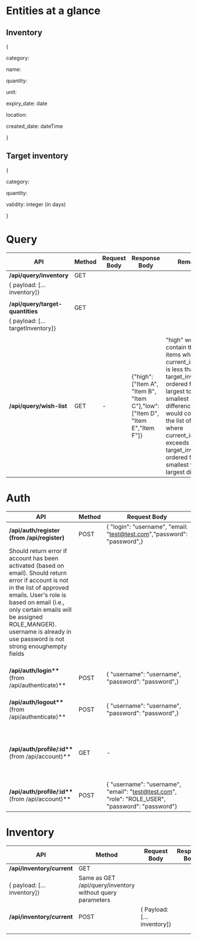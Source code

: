 # Entities at a glance

## Inventory

{

category:

name:

quantity:

unit:

expiry_date: date

location:

created_date: dateTime

}

## Target inventory

{

category:

quantity:

validity: integer (in days)

}

# Query

| **API**                          | **Method** | **Request Body** | **Response Body**                                                             | **Remarks**                                                                                                                                                                                                                                                                   |
| -------------------------------- | ---------- | ---------------- | ----------------------------------------------------------------------------- | ----------------------------------------------------------------------------------------------------------------------------------------------------------------------------------------------------------------------------------------------------------------------------- |
| **/api/query/inventory**         | GET        |
| { payload: […inventory]}         |
|  |
| **/api/query/target-quantities** | GET        |
| { payload: […targetInventory]}   |
|  |
| **/api/query/wish-list**         | GET        | -                | {"high": ["Item A", "Item B", "Item C"],"low": ["Item D", "Item E","Item F"]} | "high" would contain the list of items where current_inventory is less than target_inventory, ordered from largest to smallest difference;"low" would contain the list of items where current_inventory exceeds target_inventory, ordered from smallest to largest difference |

# Auth

| **API**                                                                                                                                                                                                                                                                                                | **Method** | **Request Body**                                                                                 | **Response Body**                                                                                                      | **Remarks**                                            |
| ------------------------------------------------------------------------------------------------------------------------------------------------------------------------------------------------------------------------------------------------------------------------------------------------------ | ---------- | ------------------------------------------------------------------------------------------------ | ---------------------------------------------------------------------------------------------------------------------- | ------------------------------------------------------ |
| **/api/auth/register** **(from /api/register)**                                                                                                                                                                                                                                                        | POST       | { "login": "username", "email: "test@test.com","password": "password",}                          |
| Should return error if account has been activated (based on email). Should return error if account is not in the list of approved emails. User's role is based on email (i.e., only certain emails will be assigned ROLE_MANGER). username is already in use password is not strong enoughempty fields |
| **/api/auth/login\*\*** (from /api/authenticate)\*\*                                                                                                                                                                                                                                                   | POST       | { "username": "username", "password": "password",}                                               | {}                                                                                                                     | To return bearer token (i.e., JWT) in response header. |
| **/api/auth/logout\*\*** (from /api/authenticate)\*\*                                                                                                                                                                                                                                                  | POST       | { "username": "username", "password": "password",}                                               |
|  |
|  |
| **/api/auth/profile/:id\*\*** (from /api/account)\*\*                                                                                                                                                                                                                                                  | GET        | -                                                                                                | { "id": 1, "login": "username", "firstname": "TEST", "lastname": "TEST", "email": "test@test.com","role": "ROLE_USER", | Refer to interface IUser in user.model.ts.             |
| **/api/auth/profile/:id\*\*** (from /api/account)\*\*                                                                                                                                                                                                                                                  | POST       | { "username": "username", "email": "test@test.com", "role": "ROLE_USER", "password": "password"} | {}                                                                                                                     | Refer to interface IUser in user.model.ts.             |

# Inventory

| **API**                    | **Method**                                                | **Request Body**         | **Response Body** | **Remarks** |
| -------------------------- | --------------------------------------------------------- | ------------------------ | ----------------- | ----------- |
| **/api/inventory/current** | GET                                                       |
| { payload: […inventory]}   | Same as GET /api/query/inventory without query parameters |
| **/api/inventory/current** | POST                                                      | { Payload: […inventory]} |
|  |
|  |
